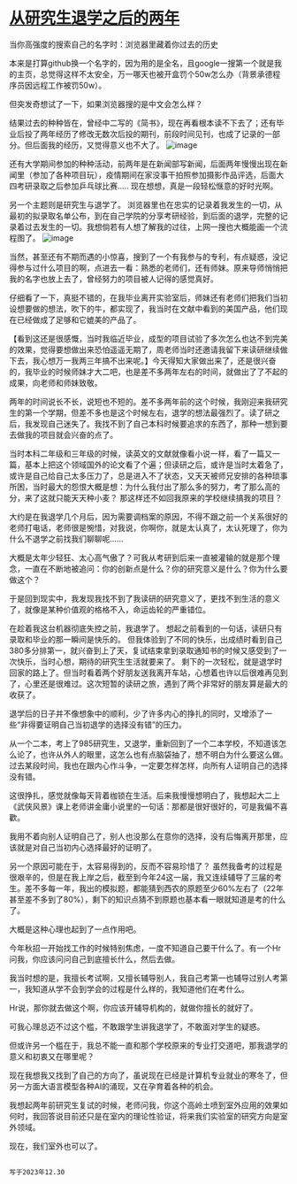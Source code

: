 # [从研究生退学之后的两年](https://github.com/QiYongchuan/MyGitBlog/issues/84)

当你高强度的搜索自己的名字时：浏览器里藏着你过去的历史

本来是打算github换一个名字的，因为用的是全名，且google一搜第一个就是我的主页，总觉得这样不太安全，万一哪天也被开盒罚个50w怎么办（背景承德程序员因远程工作被罚50w）。

但突发奇想试了一下，如果浏览器搜的是中文会怎么样？

结果过去的种种皆在，曾经中二写的《简书》，现在再看根本读不下去了；还有毕业后投了两年经历了修改无数次后投的期刊，前段时间见刊，也成了记录的一部分。但后面我的经历，又觉得意义也不大了。
![image](https://github.com/QiYongchuan/MyGitBlog/assets/105039020/8da432a0-ccb2-4320-b50a-c1de9142b81f)



还有大学期间参加的种种活动，前两年是在新闻部写新闻，后面两年慢慢出现在新闻里（参加了各种项目玩），疫情期间在家没事干拍照参加摄影作品评选，后面大四考研录取之后参加乒乓球比赛.....
现在想想，真是一段轻松惬意的好时光啊。


另一个主题则是研究生与退学了。
浏览器里也在忠实的记录着我发生的一切，从最初的拟录取名单公布，到在自己学院的分享考研经验，到后面的退学，完整的记录着过去发生的一切。我想倘若有人想了解我的过往，上网一搜也大概能画一个流程图了。
![image](https://github.com/QiYongchuan/MyGitBlog/assets/105039020/7631b38a-d703-44cc-875f-0753df059828)



当然，甚至还有不期而遇的小惊喜，搜到了一个有我参与的专利，有点疑惑，没记得参与过什么项目的啊，点进去一看：熟悉的老师们，还有师妹。原来导师悄悄把我的名字也放上去了，曾经努力的项目被人记得的感觉真好。



仔细看了一下，真挺不错的，在我毕业离开实验室后，师妹还有老师们把我们当初设想要做的想法，吹下的牛，都实现了，我当时在文献中看到的美国产品，他们现在已经做成了足够和它媲美的产品了。

【看到这还是很感慨，当时我临近毕业，成型的项目试验了多次怎么也达不到完美的效果，觉得要想做出来恐怕遥遥无期了，周老师当时还邀请我留下来读研继续做下去，我心想万一我两三年搞不出来呢。】今天得知大家做出来了，还是很兴奋的，我毕业的时候师妹才大二吧，也是差不多两年左右的时间，就做出了了不起的成果，向老师和师妹致敬。



两年的时间说长不长，说短也不短的。差不多两年前的这个时候，我刚迎来我研究生的第一个学期，但差不多也是这个时候左右，退学的想法最强烈了。读了研之后，我发现自己迷失了。我找不到了自己本科时候要追求的东西了，那种一想到要去做我的项目就会兴奋的点了。

当时本科二年级和三年级的时候，读英文的文献就像看小说一样，看了一篇又一篇，基本上把这个领域国外的论文看了个遍；但读研之后，或许是当时太着急了，或许是自己给自己太多压力了，总是进入不了状态，又天天被师兄安排的各种琐事所困，当时最大的怨恨大概是想：为什么我付出了那么多的努力，考了那么高的分，来了这就只能天天种小麦？  那这样还不如回我原来的学校继续搞我的项目？

大约是在我退学几个月后，因为需要调档案的原因，不得不跟之前一个关系很好的老师打电话，老师很是惋惜，对我说，你啊你，就是太认真了，太认死理了，你为什么不退学之前找我们聊聊呢......

大概是太年少轻狂、太心高气傲了？可我从考研到后来一直被灌输的就是那个理念，一直在不断地被追问：你的创新点是什么？你的研究意义是什么？你为什么要做这个？

于是回到现实中，我发现我找不到了我读研的研究意义了，更找不到生活的意义了，就像是某种价值观的格格不入，命运齿轮的严重错位。

在趁着我这台机器彻底失控之前，我退学了。
想起之前看到的一句话，读研只有录取和毕业的那一瞬间是快乐的。
但我体验到了不同的快乐，出成绩时看到自己380多分排第一，就兴奋到上了天，复试结束拿到录取通知书的时候又感受到了一次快乐，当时心想，期待的研究生生活就要来了。
剩下的一次轻松，就是退学时回家的路上了。但当时看着两个好朋友送我离开车站，心想着也许以后很难再见到了，心里还是很难过。这次短暂的读研之旅，遇到了两个非常好的朋友算是最大的收获了。

退学后的日子并不像想象中的顺利，少了许多内心的挣扎的同时，又增添了一些“非得要证明自己当初退学的选择没有错”的压力。

从一个二本，考上了985研究生，又退学，重新回到了一个二本学校，不知道该怎么论了，也许从外人的眼里，这怎么也有点脑袋抽了，想不明白为什么要这么做。过去某段时间，我也在跟内心作斗争，一定要怎样怎样，向所有人证明自己的选择没有错。

这很挣扎，感觉就像每天背着枷锁在生活。后来我慢慢想明白了，我想起大二上《武侠风景》课上老师讲金庸小说里的一句话：那都是很好很好的，可是我偏不喜歡。

我用不着向别人证明自己了，别人也没那么在意你的选择，没有后悔离开那里，应该就是对自己当初内心选择最好的证明了。

另一个原因可能在于，太容易得到的，反而不容易珍惜了？
虽然我备考的过程是很艰辛的，但是在我上岸之后，截至到今年24这一届，我又连续辅导了三届的考生。差不多每一年，我出的模拟题，都能猜到西农的原题至少60%左右了（22年甚至差不多到了80%），剩下的知识点猜不到原题也基本看一眼就知道是考的什么了。

大概是这种心理也起到了一点作用吧。

今年秋招一开始找工作的时候特别焦虑，一度不知道自己要干什么了。有一个Hr问我，你应该问问自己到底擅长什么，然后去做。

我当时想的是，我擅长考试啊，又擅长辅导别人，我自己考第一也辅导过别人考第一，我知道从学不会到学会的过程是什么样的，我知道他们在考什么。

Hr说，那你就去做这个啊，你应该开辅导机构的，就做你擅长的就好了。

可我心理总迈不过这个槛，不敢跟学生讲我退学了，不敢面对学生的疑惑。

但或许另一个槛在于，我总不能一直和那个学校原来的专业打交道吧，那我退学的意义和初衷又在哪里呢？

现在我想我又找到了自己的方向了，虽说现在已经是计算机专业就业的寒冬了，但另一方面大语言模型各种AI的涌现，又在孕育着各种的机会。

我想起两年前研究生复试的时候，老师问我，你这个高岭土喷到室外应用的效果如何时，我回答说目前还只是在室内的理论性验证，将来我们实验室的研究方向是室外领域。

现在，我们室外也可以了。

                                                                                                                                                                        写于2023年12.30
